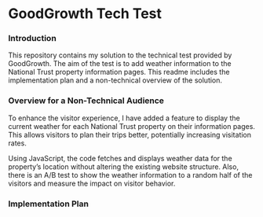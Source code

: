 # GoodGrowth Tech Test

### Introduction
This repository contains my solution to the technical test provided by GoodGrowth. The aim of the test is to add weather information to the National Trust property information pages. This readme includes the implementation plan and a non-technical overview of the solution.



### Overview for a Non-Technical Audience
To enhance the visitor experience, I have added a feature to display the current weather for each National Trust property on their information pages. This allows visitors to plan their trips better, potentially increasing visitation rates. 

Using JavaScript, the code fetches and displays weather data for the property’s location without altering the existing website structure. Also, there is an A/B test to show the weather information to a random half of the visitors and measure the impact on visitor behavior. 


### Implementation Plan
